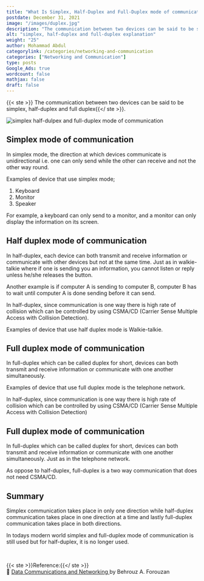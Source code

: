 ```yaml
---
title: "What Is Simplex, Half-Duplex and Full-Duplex mode of communication?"
postdate: December 31, 2021
image: "/images/duplex.jpg"
description: "The communication between two devices can be said to be simplex, half-duplex and full duplex"
alt: "simplex, half-duplex and full-duplex explanation"
weight: "25"
author: Mohammad Abdul
categorylink: /categories/networking-and-communication
categories: ["Networking and Communication"]
type: posts
Google_Ads: true
wordcount: false
mathjax: false
draft: false
---
```


{{< ste >}} The communication between two devices can be said to be simplex, half-duplex and full duplex{{</ ste >}}.

<img src="/images/duplex.jpg" alt="simplex half-dulpex and full-duplex mode of communication" loading="lazy">

## Simplex mode of communication

In simplex mode, the direction at which devices communicate is unidirectional i.e. one can only send while the other can receive and not the other way round.

Examples of device that use simplex mode;

1. Keyboard
1. Monitor
1. Speaker

For example, a keyboard can only send to a monitor, and a monitor can only display the information on its screen.

## Half duplex mode of communication

In half-duplex, each device can both transmit and receive information or communicate with other devices but not at the same time. Just as in walkie-talkie where if one is sending you an information, you cannot listen or reply unless he/she releases the button.

Another example is if computer A is sending to computer B, computer B has to wait until computer A is done sending before it can send.

In half-duplex, since communication is one way there is high rate of collision which can be controlled by using CSMA/CD (Carrier Sense Multiple Access with Collision Detection).

Examples of device that use half duplex mode is Walkie-talkie.

## Full duplex mode of communication

In full-duplex which can be called duplex for short, devices can both transmit and receive information or communicate with one another simultaneously.

Examples of device that use full duplex mode is the
telephone network.

In half-duplex, since communication is one way there is high rate of collision which can be controlled by using CSMA/CD (Carrier Sense Multiple Access with Collision Detection)

## Full duplex mode of communication

In full-duplex which can be called duplex for short, devices can both transmit and receive information or communicate with one another simultaneously. Just as in the telephone network.

As oppose to half-duplex, full-duplex is a two way communication that does not need CSMA/CD.

## Summary

Simplex communication takes place in only one direction while half-duplex communication takes place in one direction at a time and lastly full-duplex communication takes place in both directions.

In todays modern world simplex and full-duplex mode of communication is still used but for half-duplex, it is no longer used.

<br>

{{< ste >}}Reference:{{</ ste >}}
<br>
:book: <a class="links-to-others" href="https://amzn.to/3zgwhJB" target="_blank">Data Communications
and Networking </a>by Behrouz A. Forouzan

<br>
